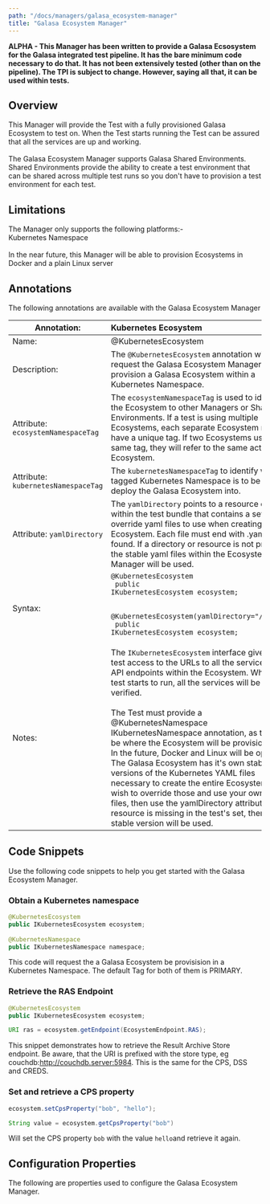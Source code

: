 ```yaml
---
path: "/docs/managers/galasa_ecosystem-manager"
title: "Galasa Ecosystem Manager"
---
```


**ALPHA - This Manager has been written to provide a Galasa Ecsosystem for the Galasa integrated test pipeline.  It has the bare  minimum code necessary to do that.  It has not been extensively tested (other than on the pipeline).  The TPI is subject to change.  However, saying all that,  it can be used within tests.**

## Overview
This Manager will provide the Test with a fully provisioned Galasa Ecosystem to test on.  When the Test starts running the Test can be assured that all the services are up and working. <br><br> The Galasa Ecosystem Manager supports Galasa Shared Environments.  Shared Environments provide  the ability to create a test environment that can be shared across multiple test runs  so you don't have to provision a test environment for each test.

## Limitations
The Manager only supports the following platforms:-<br> Kubernetes Namespace<br> <br> In the near future, this Manager will be able to provision Ecosystems in Docker and a plain Linux server


## Annotations

The following annotations are available with the Galasa Ecosystem Manager
 
| Annotation: | Kubernetes Ecosystem |
| --------------------------------------- | :------------------------------------- |
| Name: | @KubernetesEcosystem |
| Description: | The <code>@KubernetesEcosystem</code> annotation will request the Galasa Ecosystem Manager to provision a Galasa Ecosystem within a Kubernetes Namespace. |
| Attribute: `ecosystemNamespaceTag` |  The <code>ecosystemNamespaceTag</code> is used to identify the Ecosystem to other Managers or Shared Environments.  If a test is using multiple  Ecosystems, each separate Ecosystem must have a unique tag.  If two Ecosystems use the same tag, they will refer to the  same actual Ecosystem. |
| Attribute: `kubernetesNamespaceTag` |  The <code>kubernetesNamespaceTag</code> to identify which tagged Kubernetes Namespace is to be used to deploy the Galasa Ecosystem into. |
| Attribute: `yamlDirectory` |  The <code>yamlDirectory</code> points to a resource directory within the test bundle that contains a set of override yaml files to use when creating the  Ecosystem.  Each file must end with .yaml to be found.  If a directory or resource is not provided, the stable yaml files within the Ecosystem Manager will be used. |
| Syntax: | <code>@KubernetesEcosystem<br> public IKubernetesEcosystem ecosystem;<br> <br> @KubernetesEcosystem(yamlDirectory="/k8syaml"<br> public IKubernetesEcosystem ecosystem;<br> </code> |
| Notes: | The <code>IKubernetesEcosystem</code> interface gives the test access to the URLs to all the services and API endpoints within the Ecosystem. When the test starts to run, all the services will be up and verified.<br> <br> The Test must provide a @KubernetesNamespace IKubernetesNamespace annotation, as this will be where the Ecosystem will be provisioned in.  In the future, Docker and Linux will be options. <br> The Galasa Ecosystem has it's own stable versions of the Kubernetes YAML files necessary to create the entire Ecosystem.  If you wish to override those and use your own yaml files,  then use the yamlDirectory attribute.  If a resource is missing in the test's set,  then the stable version will be used. |

## Code Snippets

Use the following code snippets to help you get started with the Galasa Ecosystem Manager.
 
### Obtain a Kubernetes namespace

```java
@KubernetesEcosystem
public IKubernetesEcosystem ecosystem;
    
@KubernetesNamespace
public IKubernetesNamespace namespace;
```

This code will request the a Galasa Ecosystem be provisision in a Kubernetes Namespace.  The default Tag for both of them is 
PRIMARY.

### Retrieve the RAS Endpoint

```java
@KubernetesEcosystem
public IKubernetesEcosystem ecosystem;

URI ras = ecosystem.getEndpoint(EcosystemEndpoint.RAS);

```

This snippet demonstrates how to retrieve the Result Archive Store endpoint.   Be aware, that the URI is 
prefixed with the store type, eg couchdb:http://couchdb.server:5984.  This is the same for the CPS, DSS and CREDS.

### Set and retrieve a CPS property

```java
ecosystem.setCpsProperty("bob", "hello");

String value = ecosystem.getCpsProperty("bob")
```

Will set the CPS property `bob` with the value `hello`and retrieve it again.
## Configuration Properties

The following are properties used to configure the Galasa Ecosystem Manager.
